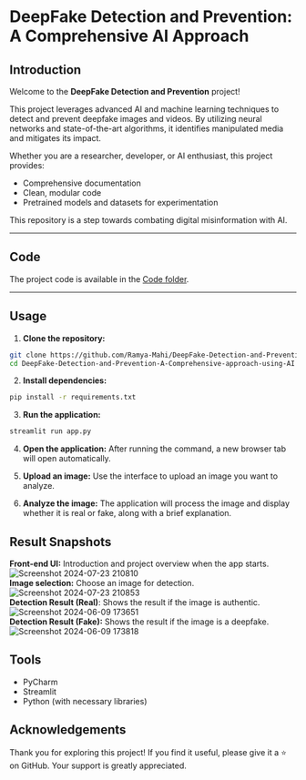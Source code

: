 # DeepFake Detection and Prevention: A Comprehensive AI Approach

## Introduction
Welcome to the **DeepFake Detection and Prevention** project!  

This project leverages advanced AI and machine learning techniques to detect and prevent deepfake images and videos. By utilizing neural networks and state-of-the-art algorithms, it identifies manipulated media and mitigates its impact.  

Whether you are a researcher, developer, or AI enthusiast, this project provides:  
- Comprehensive documentation  
- Clean, modular code  
- Pretrained models and datasets for experimentation  

This repository is a step towards combating digital misinformation with AI.  

---

## Code
The project code is available in the [Code folder](https://github.com/Atmuri-SatyaPrakash/DeepFake_Detection_Project/tree/main/Code).  

---

## Usage

1. **Clone the repository:**  
```bash
git clone https://github.com/Ramya-Mahi/DeepFake-Detection-and-Prevention-A-Comprehensive-approach-using-AI.git
cd DeepFake-Detection-and-Prevention-A-Comprehensive-approach-using-AI
```

2. **Install dependencies:**
```bash
pip install -r requirements.txt
```

3. **Run the application:**
```bash
streamlit run app.py
```

4. **Open the application:**
After running the command, a new browser tab will open automatically.

5. **Upload an image:**
Use the interface to upload an image you want to analyze.

6. **Analyze the image:**
The application will process the image and display whether it is real or fake, along with a brief explanation.


## Result Snapshots
**Front-end UI:** Introduction and project overview when the app starts.
![Screenshot 2024-07-23 210810](https://github.com/user-attachments/assets/a6accefd-e20d-45db-b639-2c6e755ebc23)<br>
**Image selection:** Choose an image for detection.
![Screenshot 2024-07-23 210853](https://github.com/user-attachments/assets/80529dfd-b428-434e-bd71-246aac435a7f)<br>
**Detection Result (Real)**: Shows the result if the image is authentic.
![Screenshot 2024-06-09 173651](https://github.com/user-attachments/assets/c5e084a8-c33f-4d6d-84ee-27016760d58e)<br>
**Detection Result (Fake):** Shows the result if the image is a deepfake.
![Screenshot 2024-06-09 173818](https://github.com/user-attachments/assets/2336d6df-7ebc-4cda-939b-f9da21e5a22b)


## Tools
- PyCharm
- Streamlit
- Python (with necessary libraries)

## Acknowledgements
Thank you for exploring this project! If you find it useful, please give it a ⭐ on GitHub. Your support is greatly appreciated.
